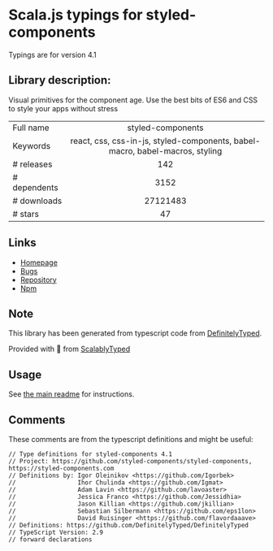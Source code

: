 
# Scala.js typings for styled-components

Typings are for version 4.1

## Library description:
Visual primitives for the component age. Use the best bits of ES6 and CSS to style your apps without stress

|                    |                 |
| ------------------ | :-------------: |
| Full name          | styled-components |
| Keywords           | react, css, css-in-js, styled-components, babel-macro, babel-macros, styling |
| # releases         | 142 |
| # dependents       | 3152 |
| # downloads        | 27121483 |
| # stars            | 47 |

## Links
- [Homepage](https://styled-components.com)
- [Bugs](https://github.com/styled-components/styled-components/issues)
- [Repository](https://github.com/styled-components/styled-components)
- [Npm](https://www.npmjs.com/package/styled-components)
    


## Note
This library has been generated from typescript code from [DefinitelyTyped](https://definitelytyped.org).

Provided with :purple_heart: from [ScalablyTyped](https://github.com/oyvindberg/ScalablyTyped)

## Usage
See [the main readme](../../readme.md) for instructions.

## Comments

These comments are from the typescript definitions and might be useful:
```
// Type definitions for styled-components 4.1
// Project: https://github.com/styled-components/styled-components, https://styled-components.com
// Definitions by: Igor Oleinikov <https://github.com/Igorbek>
//                 Ihor Chulinda <https://github.com/Igmat>
//                 Adam Lavin <https://github.com/lavoaster>
//                 Jessica Franco <https://github.com/Jessidhia>
//                 Jason Killian <https://github.com/jkillian>
//                 Sebastian Silbermann <https://github.com/eps1lon>
//                 David Ruisinger <https://github.com/flavordaaave>
// Definitions: https://github.com/DefinitelyTyped/DefinitelyTyped
// TypeScript Version: 2.9
// forward declarations

```

